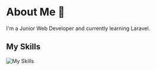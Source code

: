 # About Me 👋
I'm a Junior Web Developer and currently learning Laravel.

## My Skills
![My Skills](https://skillicons.dev/icons?i=html,css,js,php,python)
<!--
**mohammadali-arjomand/mohammadali-arjomand** is a ✨ _special_ ✨ repository because its `README.md` (this file) appears on your GitHub profile.

Here are some ideas to get you started:

- 🔭 I’m currently working on ...
- 🌱 I’m currently learning ...
- 👯 I’m looking to collaborate on ...
- 🤔 I’m looking for help with ...
- 💬 Ask me about ...
- 📫 How to reach me: ...
- 😄 Pronouns: ...
- ⚡ Fun fact: ...
-->
